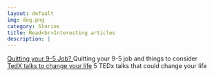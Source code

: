 ```yaml
---
layout: default
img: dog.png
category: Stories
title: Read<br>Interesting articles
description: |
---
```

  [Quitting your 9-5 Job? ](https://awakenedrabbit.com/2023/07/15/quitting-your-9-5-job-and-things-to-consider/) Quitting your 9-5 job and things to consider <br>
  [TedX talks to change your life](https://awakenedrabbit.com/2023/07/10/5-tedx-talks-that-could-change-your-life/) 5 TEDx talks that could change your life
